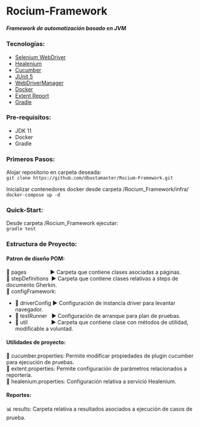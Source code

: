 # Rocium-Framework
##### Framework de automatización basado en JVM
### Tecnologías:
* [Selenium WebDriver](https://www.selenium.dev/documentation/webdriver/)
* [Healenium](https://healenium.io/)
* [Cucumber](https://cucumber.io/)
* [JUnit 5](https://junit.org/junit5/)
* [WebDriverManager](https://github.com/bonigarcia/webdrivermanager)
* [Docker](https://www.docker.com/)
* [Extent Report](https://www.extentreports.com/)
* [Gradle](https://gradle.org/)

  
### Pre-requisitos:
* JDK 11 
* Docker
* Gradle

### Primeros Pasos:
Alojar repositorio en carpeta deseada:  
`git clone https://github.com/dbustamanter/Rocium-Framework.git`  
  
Inicializar contenedores docker desde carpeta /Rocium_Framework/infra/  
`docker-compose up -d`

### Quick-Start:
Desde carpeta /Rocium_Framework ejecutar:  
`gradle test`

### Estructura de Proyecto:
#### Patron de diseño POM:  
:file_folder: pages&nbsp;&nbsp;&nbsp;&nbsp;&nbsp;&nbsp;&nbsp;&nbsp;&nbsp;&nbsp;&nbsp;&nbsp;&nbsp;&nbsp;&nbsp;&nbsp;:arrow_forward: Carpeta que contiene clases asociadas a páginas.  
:file_folder: stepDefinitions&nbsp;&nbsp;:arrow_forward: Carpeta que contiene clases relativas a steps de documento Gherkin.  
:open_file_folder: configFramework:  
* :file_folder: driverConfig&nbsp;:arrow_forward: Configuración de instancia driver para levantar navegador.
* :file_folder: testRunner&nbsp;&nbsp;&nbsp;:arrow_forward: Configuración de arranque para plan de pruebas.
* :file_folder: util&nbsp;&nbsp;&nbsp;&nbsp;&nbsp;&nbsp;&nbsp;&nbsp;&nbsp;&nbsp;&nbsp;&nbsp;&nbsp;&nbsp;&nbsp;&nbsp;:arrow_forward: Carpeta que contiene clase con métodos de utilidad, modificable a voluntad.

#### Utilidades de proyecto:
:page_facing_up: cucumber.properties: Permite modificar propiedades de plugin cucumber para ejecución de pruebas.  
:page_facing_up: extent.properties: Permite configuración de parámetros relacionados  a reportería.  
:page_facing_up: healenium.properties: Configuración relativa a servicio Healenium.  

#### Reportes: 
:bar_chart: results: Carpeta relativa a resultados asociados a ejecución de casos de prueba.


